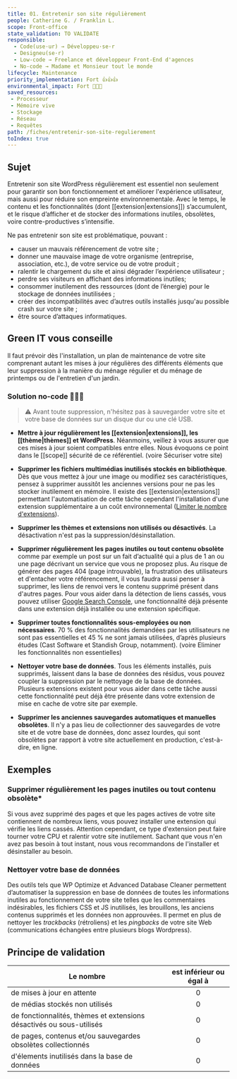 ```yaml
---
title: 01. Entretenir son site régulièrement
people: Catherine G. / Franklin L.
scope: Front-office
state_validation: TO VALIDATE
responsible:
  - Code(use·ur) → Développeu·se·r
  - Designeu(se·r)
  - Low-code → Freelance et développeur Front-End d'agences
  - No-code → Madame et Monsieur tout le monde
lifecycle: Maintenance
priority_implementation: Fort 👍👍👍
environmental_impact: Fort 🌱🌱🌱
saved_resources:
 - Processeur
 - Mémoire vive
 - Stockage
 - Réseau
 - Requêtes
path: /fiches/entretenir-son-site-regulierement
toIndex: true
---
```

## Sujet

Entretenir son site WordPress régulièrement est essentiel non seulement pour garantir son bon fonctionnement et améliorer l'expérience utilisateur, mais aussi pour réduire son empreinte environnementale. Avec le temps, le contenu et les fonctionnalités (dont [[extension|extensions]]) s’accumulent, et le risque d’afficher et de stocker des informations inutiles, obsolètes, voire contre-productives s’intensifie.

Ne pas entretenir son site est problématique, pouvant :
- causer un mauvais référencement de votre site ;
- donner une mauvaise image de votre organisme (entreprise, association, etc.), de votre service ou de votre produit ;
- ralentir le chargement du site et ainsi dégrader l’expérience utilisateur ;
- perdre ses visiteurs en affichant des informations inutiles;
- consommer inutilement des ressources (dont de l’énergie) pour le stockage de données inutilisées ;
- créer des incompatibilités avec d’autres outils installés jusqu'au possible crash sur votre site ;
- être source d’attaques informatiques.

## Green IT vous conseille

Il faut prévoir dès l'installation, un plan de maintenance de votre site comprenant autant les mises à jour régulières des différents éléments que leur suppression à la manière du ménage régulier et du ménage de printemps ou de l'entretien d'un jardin.

### Solution no-code 🌱🌱🌱

> ⚠️ Avant toute suppression, n'hésitez pas à sauvegarder votre site et votre base de données sur un disque dur ou une clé USB.

- **Mettre à jour régulièrement les [[extension|extensions]], les [[thème|thèmes]] et WordPress**. Néanmoins, veillez à vous assurer que ces mises à jour soient compatibles entre elles. Nous évoquons ce point dans le [[scope]] sécurité de ce référentiel. (voire Sécuriser votre site)

- **Supprimer les fichiers multimédias inutilisés stockés en bibliothèque**. Dès que vous mettez à jour une image ou modifiez ses caractéristiques, pensez à supprimer aussitôt les anciennes versions pour ne pas les stocker inutilement en mémoire. Il existe des [[extension|extensions]] permettant l'automatisation de cette tâche cependant l'installation d'une extension supplémentaire a un coût environnemental ([Limiter le nombre d'extensions](./10.%20Limiter%20le%20nombre%20d'extensions.md)). 

- **Supprimer les thèmes et extensions non utilisés ou désactivés**. La désactivation n'est pas la suppression/désinstallation.

- **Supprimer régulièrement les pages inutiles ou tout contenu obsolète** comme par exemple un post sur un fait d’actualité qui a plus de 1 an ou une page décrivant un service que vous ne proposez plus. Au risque de générer des pages 404 (page introuvable), la frustration des utilisateurs et d'entacher votre référencement, il vous faudra aussi penser à supprimer, les liens de renvoi vers le contenu supprimé présent dans d'autres pages. Pour vous aider dans la détection de liens cassés, vous pouvez utiliser [Google Search Console](https://search.google.com/search-console), une fonctionnalité déjà présente dans une extension déjà installée ou une extension spécifique.

- **Supprimer toutes fonctionnalités sous-employées ou non nécessaires**. 70 % des fonctionnalités demandées par les utilisateurs ne sont pas essentielles et 45 % ne sont jamais utilisées, d’après plusieurs études (Cast Software et Standish Group, notamment). (voire Eliminer les fonctionnalités non essentielles)

- **Nettoyer votre base de données**. Tous les éléments installés, puis supprimés, laissent dans la base de données des résidus, vous pouvez coupler la suppression par le nettoyage de la base de données. Plusieurs extensions existent pour vous aider dans cette tâche aussi cette fonctionnalité peut déjà être présente dans votre extension de mise en cache de votre site par exemple.

- **Supprimer les anciennes sauvegardes automatiques et manuelles obsolètes**. Il n'y a pas lieu de collectionner des sauvegardes de votre site et de votre base de données, donc assez lourdes, qui sont obsolètes par rapport à votre site actuellement en production, c'est-à-dire, en ligne.

## Exemples

### Supprimer régulièrement les pages inutiles ou tout contenu obsolète*
Si vous avez supprimé des pages et que les pages actives de votre site contiennent de nombreux liens, vous pouvez installer une extension qui vérifie les liens cassés. Attention cependant, ce type d'extension peut faire tourner votre CPU et ralentir votre site inutilement. Sachant que vous n'en avez pas besoin à tout instant, nous vous recommandons de l'installer et désinstaller au besoin.

### Nettoyer votre base de données
Des outils tels que WP Optimize et Advanced Database Cleaner permettent d’automatiser la suppression en base de données de toutes les informations inutiles au fonctionnement de votre site telles que les commentaires indésirables, les fichiers CSS et JS inutilisés, les brouillons, les anciens contenus supprimés et les données non approuvées. Il permet en plus de nettoyer les _trackbacks_ (rétroliens) et les _pingbacks_ de votre site Web (communications échangées entre plusieurs blogs Wordpress).

## Principe de validation

| Le nombre | est inférieur ou égal à |
| ------------- | :---------------------: |
| de mises à jour en attente        |            0            |
| de médias stockés non utilisés       |            0            |
| de fonctionnalités, thèmes et extensions désactivés ou sous-utilisés       |            0            |
| de pages, contenus et/ou sauvegardes obsolètes collectionnés     |            0            |
| d'élements inutilisés dans la base de données     |            0            |

